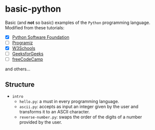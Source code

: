 # basic-python

Basic (and **not** so basic) examples of the `Python` programming language.
Modified from these tutorials:
- [x] [Python Software Foundation](https://docs.python.org/3/tutorial/index.html)
- [ ] [Programiz](https://www.programiz.com/python-programming)
- [x] [W3Schools](https://www.w3schools.com/python/default.asp)
- [ ] [GeeksforGeeks](https://www.geeksforgeeks.org/python-programming-language/)
- [ ] [freeCodeCamp](https://www.freecodecamp.org/learn/scientific-computing-with-python/)

and others...

## Structure

- `intro`
    + `hello.py`: a must in every programming language.
    + `ascii.py`: accepts as input an integer given by the user and transforms it to an ASCII character.
    + `reverse-number.py`: swaps the order of the digits of a number provided by the user.